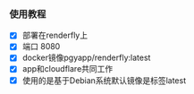 ### 使用教程
- [x] 部署在renderfly上
- [x] 端口 8080
- [x] docker镜像pgyapp/renderfly:latest
- [x] app和cloudflare共同工作
- [x] 使用的是基于Debian系统默认镜像是标签latest
